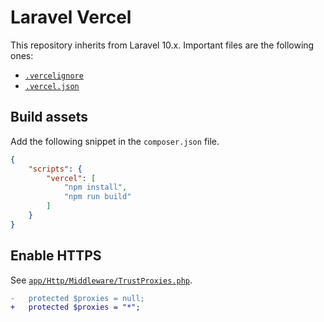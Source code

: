 # Laravel Vercel

This repository inherits from Laravel 10.x. Important files are the following ones:

- [`.vercelignore`](./.vercelignore)
- [`.vercel.json`](./vercel.json)

## Build assets

Add the following snippet in the `composer.json` file.

```json
{
    "scripts": {
        "vercel": [
            "npm install",
            "npm run build"
        ]
    }
}
```

## Enable HTTPS

See [`app/Http/Middleware/TrustProxies.php`](./app/Http/Middleware/TrustProxies.php).

```diff
-   protected $proxies = null;
+   protected $proxies = "*";   
```
